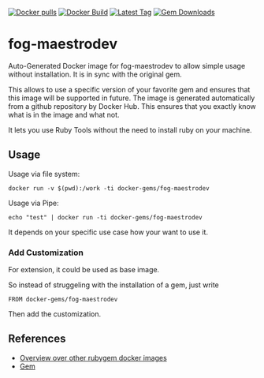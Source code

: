 [![Docker pulls](https://img.shields.io/docker/pulls/rubygem/fog-maestrodev.svg)](https://hub.docker.com/r/rubygem/fog-maestrodev/)
[![Docker Build](https://img.shields.io/docker/automated/rubygem/fog-maestrodev.svg)](https://hub.docker.com/r/rubygem/fog-maestrodev/)
[![Latest Tag](https://img.shields.io/github/tag/docker-rubygem/fog-maestrodev.svg)](https://hub.docker.com/r/rubygem/fog-maestrodev/)
[![Gem Downloads](https://img.shields.io/gem/dt/fog-maestrodev.svg)](https://rubygems.org/gems/fog-maestrodev/)
# fog-maestrodev

Auto-Generated Docker image for fog-maestrodev to allow simple usage without installation.
It is in sync with the original gem.

This allows to use a specific version of your favorite gem and ensures that this image will be supported in future.
The image is generated automatically from a github repository by Docker Hub.
This ensures that you exactly know what is in the image and what not.

It lets you use Ruby Tools without the need to install ruby on your machine.

## Usage

Usage via file system:

`docker run -v $(pwd):/work -ti docker-gems/fog-maestrodev`

Usage via Pipe:

`echo "test" | docker run -ti docker-gems/fog-maestrodev`

It depends on your specific use case how your want to use it.

### Add Customization

For extension, it could be used as base image.

So instead of struggeling with the installation of a gem, just write

`FROM docker-gems/fog-maestrodev`

Then add the customization.

## References

 - [Overview over other rubygem docker images](https://github.com/thinkbot/docker-rubygem)
 - [Gem](https://rubygems.org/gems/fog-maestrodev/)

